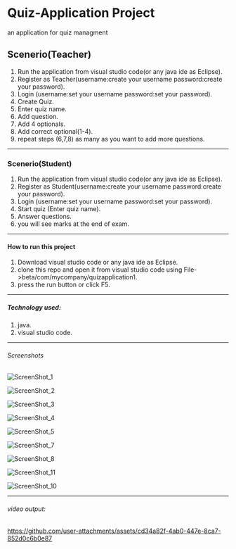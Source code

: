 # Quiz-Application Project
 an application for quiz managment
 
## Scenerio(Teacher)
1. Run the application from visual studio code(or any java ide as Eclipse).
2. Register as Teacher(username:create your username  password:create your password).
3. Login (username:set your username  password:set your password).
4. Create Quiz.
5. Enter quiz name.
6. Add question.
7. Add 4 optionals.
8. Add correct optional(1-4).
9. repeat steps (6,7,8) as many as you want to add more questions.
---
### Scenerio(Student)

1. Run the application from visual studio code(or any java ide as Eclipse).
2. Register as Student(username:create your username  password:create your password).
3. Login (username:set your username  password:set your password).
4. Start quiz (Enter quiz name).
5. Answer questions.
6. you will see marks at the end of exam.
---
#### How to run this project

1. Download  visual studio code or any java ide as Eclipse.
2. clone this repo and open it from visual studio code using File->beta/com/mycompany/quizapplication1.
3. press the run button or click F5.
---
##### Technology used:

1. java.
2. visual studio code.
---
###### Screenshots


![ScreenShot_1](https://github.com/user-attachments/assets/b174b3de-ddf1-423a-9e08-e7eac9c21cb2)






![ScreenShot_2](https://github.com/user-attachments/assets/2f389f79-debb-45c1-89be-e986115527d3)





![ScreenShot_3](https://github.com/user-attachments/assets/3f08dd01-aa69-4dae-9ea8-539aff61786a)






![ScreenShot_4](https://github.com/user-attachments/assets/116439cc-e8c4-47a1-bd84-8c07c8256188)





![ScreenShot_5](https://github.com/user-attachments/assets/60991cd5-9d26-4271-8db7-9a1457d4d7a4)





![ScreenShot_7](https://github.com/user-attachments/assets/8b0d58f8-0275-4625-a635-7afe98008a4c)








![ScreenShot_8](https://github.com/user-attachments/assets/57c7f693-1a2a-4c32-9849-2344380290ec)








![ScreenShot_11](https://github.com/user-attachments/assets/9f6087c1-4fb7-4373-ae24-154328263725)











![ScreenShot_10](https://github.com/user-attachments/assets/a6c9fe74-da4d-4384-82f2-6d23eb662fa2)

---

   ###### video output:
  







https://github.com/user-attachments/assets/cd34a82f-4ab0-447e-8ca7-852d0c6b0e87















